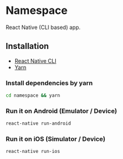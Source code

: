 # Namespace

React Native (CLI based) app.

## Installation

- [React Native CLI](https://github.com/react-native-community/cli)
- [Yarn](https://classic.yarnpkg.com/en/docs/install/)

### Install dependencies by yarn
```bash
cd namespace && yarn
```

### Run it on Android (Emulator / Device)
```bash
react-native run-android
```

### Run it on iOS (Simulator / Device)
```bash
react-native run-ios
```
